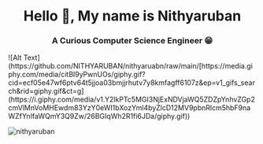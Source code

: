 <h1 align="center">Hello 👋, My name is Nithyaruban</h1>
<h3 align="center">A Curious Computer Science Engineer 😁</h3>
![Alt Text](https://github.com/NITHYARUBAN/nithyaruabn/raw/main/[https://media.giphy.com/media/citBl9yPwnUOs/giphy.gif?cid=ecf05e47wf6ptv64t5jjoa03bmjjrhutv7y8kmfagff6107z&ep=v1_gifs_search&rid=giphy.gif&ct=g](https://i.giphy.com/media/v1.Y2lkPTc5MGI3NjExNDVjaWQ5ZDZpYnhvZGp2cmVlMnVoMHEwdm83YzY0eWI1bXozYml4byZlcD12MV9pbnRlcm5hbF9naWZfYnlfaWQmY3Q9Zw/26BGIqWh2R1fi6JDa/giphy.gif))
<p align="left"> <img src="https://komarev.com/ghpvc/?username=nithyaruban&label=Profile%20views&color=0e75b6&style=flat" alt="nithyaruban" /> </p>
